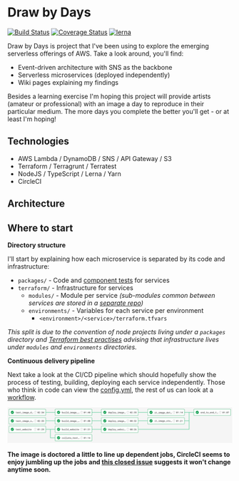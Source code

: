 # Draw by Days

[![Build Status](https://circleci.com/gh/SketchingDev/draw-by-days/tree/master.svg?style=svg)](https://circleci.com/gh/SketchingDev/draw-by-days/tree/master)
[![Coverage Status](https://coveralls.io/repos/github/SketchingDev/draw-by-days/badge.svg?branch=master)](https://coveralls.io/github/SketchingDev/draw-by-days?branch=master)
[![lerna](https://img.shields.io/badge/maintained%20with-lerna-cc00ff.svg)](https://lernajs.io/)

Draw by Days is project that I've been using to explore the emerging serverless offerings of AWS. Take a look around,
you'll find:

  * Event-driven architecture with SNS as the backbone
  * Serverless microservices (deployed independently)
  * Wiki pages explaining my findings

Besides a learning exercise I'm hoping this project will provide artists (amateur or professional) with an image a day
to reproduce in their particular medium. The more days you complete the better you'll get - or at least I'm hoping!

## Technologies

 * AWS Lambda / DynamoDB / SNS / API Gateway / S3
 * Terraform / Terragrunt / Terratest
 * NodeJS / TypeScript / Lerna / Yarn
 * CircleCI

## Architecture


## Where to start

**Directory structure**

I'll start by explaining how each microservice is separated by its code and infrastructure:

 * `packages/` - Code and [component tests](https://microservices.io/patterns/testing/service-component-test.html) for services
 * `terraform/` - Infrastructure for services 
   * `modules/` - Module per service *(sub-modules common between services are stored in a [separate repo][terraform-modules])*
   * `environments/` - Variables for each service per environment
     * `<environment>/<service>/terraform.tfvars`

*This split is due to the convention of node projects living under a `packages` directory and
[Terraform best practises][terraform-best-practises] advising that infrastructure lives under `modules` and
`environments` directories.*

**Continuous delivery pipeline**

Next take a look at the CI/CD pipeline which should hopefully show the process of testing, building, deploying each
service independently. Those who think in code can view the [config.yml](./.circleci/config.yml), the rest of us can
look at a [workflow](https://circleci.com/gh/SketchingDev/workflows/draw-by-days/tree/master).


![CI Pipleline](./docs/ci-pipeline.png)


**The image is doctored a little to line up dependent jobs, CircleCI seems to enjoy jumbling up the jobs and [this
closed issue](https://discuss.circleci.com/t/properly-sort-jobs-in-workflows/16258) suggests it won't change anytime
soon.**



[terraform]: https://www.terraform.io/
[terraform-best-practises]: https://www.terraform.io/docs/enterprise/workspaces/repo-structure.html
[terragrunt]: https://github.com/gruntwork-io/terragrunt
[terratest]: https://github.com/gruntwork-io/terratest

[terraform-modules]: https://github.com/SketchingDev/draw-by-days-terraform-modules
[sns-subscribed-lambda]: https://github.com/SketchingDev/draw-by-days-terraform-modules/tree/master/sns_subscribed_lambda
